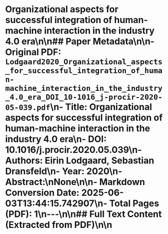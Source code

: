 # Organizational aspects for successful integration of human-machine interaction in the industry 4.0 era\n\n## Paper Metadata\n\n- **Original PDF:** `Lodgaard2020_Organizational_aspects_for_successful_integration_of_human-machine_interaction_in_the_industry_4.0_era_DOI_10-1016_j-procir-2020-05-039.pdf`\n- **Title:** Organizational aspects for successful integration of human-machine interaction in the industry 4.0 era\n- **DOI:** 10.1016/j.procir.2020.05.039\n- **Authors:** Eirin Lodgaard, Sebastian Dransfeld\n- **Year:** 2020\n- **Abstract:**\nNone\n\n- **Markdown Conversion Date:** 2025-06-03T13:44:15.742907\n- **Total Pages (PDF):** 1\n---\n\n## Full Text Content (Extracted from PDF)\n\n